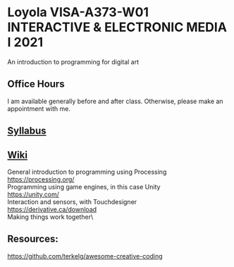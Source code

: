 # Loyola VISA-A373-W01 INTERACTIVE & ELECTRONIC MEDIA I 2021
An introduction to programming for digital art

## Office Hours
I am available generally before and after class. Otherwise, please make an appointment with me.

## [Syllabus](https://github.com/david-sullivan/LoyolaDigitalArt2021/wiki/Syllabus)

## [Wiki](https://github.com/david-sullivan/LoyolaDigitalArt2021/wiki/Loyola-Interactive-Art-Wiki-Home)

General introduction to programming using Processing\
https://processing.org/  
Programming using game engines, in this case Unity\
https://unity.com/  
Interaction and sensors, with Touchdesigner\
https://derivative.ca/download  
Making things work together\

## Resources:
https://github.com/terkelg/awesome-creative-coding  

